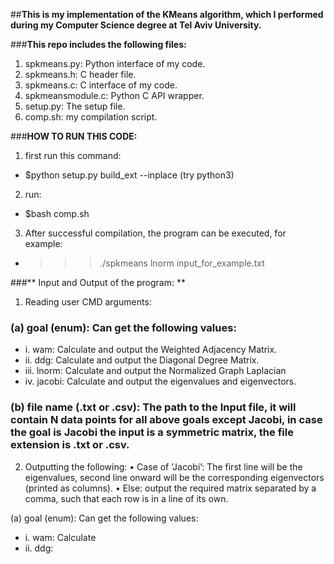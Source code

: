 ##**This is my implementation of the KMeans algorithm, which I performed during my Computer Science degree at Tel Aviv University.**

###**This repo includes the following files:**
1. spkmeans.py: Python interface of my code.
2. spkmeans.h: C header file.
3. spkmeans.c: C interface of my code.
4. spkmeansmodule.c: Python C API wrapper.
5. setup.py: The setup file.
6. comp.sh: my compilation script.


###**HOW TO RUN THIS CODE:**
1. first run this command: 
* $python setup.py build_ext --inplace (try python3)
2. run:
* $bash comp.sh
3. After successful compilation, the program can be executed, for example:
* >>>./spkmeans lnorm input_for_example.txt

###** Input and Output of the program: ** 
1. Reading user CMD arguments:
### (a) goal (enum): Can get the following values:
*   i. wam: Calculate and output the Weighted Adjacency Matrix.
*   ii. ddg: Calculate and output the Diagonal Degree Matrix.
*   iii. lnorm: Calculate and output the Normalized Graph Laplacian
*   iv. jacobi: Calculate and output the eigenvalues and eigenvectors.
### (b) file name (.txt or .csv): The path to the Input file, it will contain N data points for all above goals except Jacobi, in case the goal is Jacobi the input is a symmetric matrix, the file extension is .txt or .csv.

2. Outputting the following:
• Case of ’Jacobi’: The first line will be the eigenvalues, second line onward will be the corresponding eigenvectors (printed as columns).
• Else: output the required matrix separated by a comma, such that each row is in a line of its own.

(a) goal (enum): Can get the following values:
* i. wam: Calculate
* ii. ddg:
